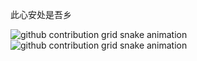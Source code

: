 此心安处是吾乡

![github contribution grid snake animation](https://raw.githubusercontent.com/LuciNyan/LuciNyan/output/github-contribution-grid-snake-dark.svg?palette=github-dark#gh-dark-mode-only)![github contribution grid snake animation](https://raw.githubusercontent.com/LuciNyan/LuciNyan/output/github-contribution-grid-snake.svg#gh-light-mode-only)
